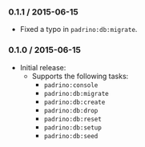 ### 0.1.1 / 2015-06-15

* Fixed a typo in `padrino:db:migrate`.

### 0.1.0 / 2015-06-15

* Initial release:
  * Supports the following tasks:
    * `padrino:console`
    * `padrino:db:migrate`
    * `padrino:db:create`
    * `padrino:db:drop`
    * `padrino:db:reset`
    * `padrino:db:setup`
    * `padrino:db:seed`

